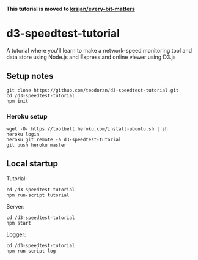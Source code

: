 __This tutorial is moved to [krsjan/every-bit-matters](https://github.com/krsjan/every-bit-matters)__

d3-speedtest-tutorial
=====================
A tutorial where you'll learn to make a network-speed monitoring tool and data store using Node.js and Express and online viewer using D3.js

Setup notes
-----------

	git clone https://github.com/teodoran/d3-speedtest-tutorial.git
	cd /d3-speedtest-tutorial
	npm init

### Heroku setup

	wget -O- https://toolbelt.heroku.com/install-ubuntu.sh | sh
	heroku login
	heroku git:remote -a d3-speedtest-tutorial
	git push heroku master


Local startup
-------------

Tutorial:

    cd /d3-speedtest-tutorial
    npm run-script tutorial

Server:

    cd /d3-speedtest-tutorial
    npm start

Logger:

    cd /d3-speedtest-tutorial
    npm run-script log
